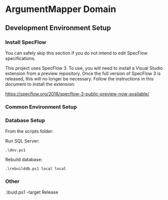 # ArgumentMapper Domain

## Development Environment Setup

### Install SpecFlow

You can safely skip this section if you do not intend to edit SpecFlow
specifications.

This project uses SpecFlow 3. To use, you will need to install a Visual Studio
extension from a preview repository. Once the full version of SpecFlow 3 is
released, this will no longer be necessary. Follow the instructions in this
document to install the extension:

https://specflow.org/2018/specflow-3-public-preview-now-available/

### Common Environment Setup

### Database Setup

From the scripts folder:

Run SQL Server:

```
.\dev.ps1
```

Rebuild database: 

```
.\rebuilddb.ps1 local local
```

### Other

.\buid.ps1 -target Release 


